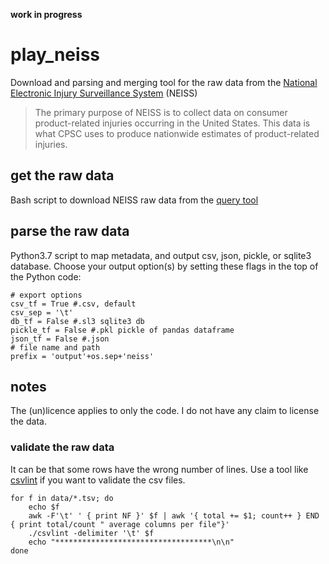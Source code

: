 **work in progress**

# play_neiss

Download and parsing and merging tool for the raw data from the [National Electronic Injury Surveillance System]((https://www.cpsc.gov/Research--Statistics/NEISS-Injury-Data)) (NEISS)

> The primary purpose of NEISS is to collect data on consumer product-related injuries occurring in the United States. This data is what CPSC uses to produce nationwide estimates of product-related injuries.

## get the raw data

Bash script to download NEISS raw data from the [query tool](https://www.cpsc.gov/cgibin/NEISSQuery/home.aspx)

## parse the raw data

Python3.7 script to map metadata, and output csv, json, pickle, or sqlite3 database. Choose your output option(s) by setting these flags in the top of the Python code:

```
# export options
csv_tf = True #.csv, default
csv_sep = '\t'
db_tf = False #.sl3 sqlite3 db
pickle_tf = False #.pkl pickle of pandas dataframe
json_tf = False #.json
# file name and path
prefix = 'output'+os.sep+'neiss'
```

## notes

The (un)licence applies to only the code. I do not have any claim to license the data.

### validate the raw data

It can be that some rows have the wrong number of lines. Use a tool like [csvlint](https://github.com/Clever/csvlint) if you want to validate the csv files.

    for f in data/*.tsv; do
        echo $f
        awk -F'\t' ' { print NF }' $f | awk '{ total += $1; count++ } END { print total/count " average columns per file"}'
        ./csvlint -delimiter '\t' $f
        echo "***********************************\n\n"
    done
